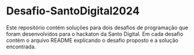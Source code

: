 # Desafio-SantoDigital2024

Este repositório contém soluções para dois desafios de programação que foram desenvolvidos para o hackaton da Santo Digital. Em cada desafio contém o arquivo README explicando o desafio proposto e a solução encontrada.
